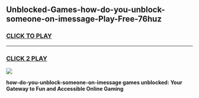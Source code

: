 
## Unblocked-Games-how-do-you-unblock-someone-on-imessage-Play-Free-76huz
<h3>
<a href="https://premium76.site?title=how-do-you-unblock-someone-on-imessage&ref=18A1">CLICK TO PLAY</a></h3>
<hr>

<h3>
<a href="https://premium76.site?title=how-do-you-unblock-someone-on-imessage&ref=18A1">CLICK 2 PLAY</a>
  
</h3>

<a href="https://premium76.site?title=how-do-you-unblock-someone-on-imessage&ref=18A1"><img src="https://clearcache.store/games.png"></a>


**how-do-you-unblock-someone-on-imessage games unblocked: Your Gateway to Fun and Accessible Online Gaming**
